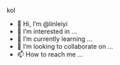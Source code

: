 kol



- 👋 Hi, I’m @linleiyi
- 👀 I’m interested in ...
- 🌱 I’m currently learning ...
- 💞️ I’m looking to collaborate on ...
- 📫 How to reach me ...

<!---
linleiyi/linleiyi is a ✨ special ✨ repository because its `README.md` (this file) appears on your GitHub profile.
You can click the Preview link to take a look at your changes.
--->

